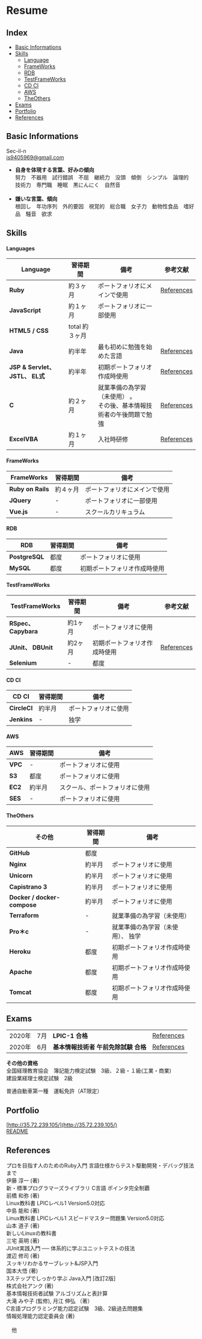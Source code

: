 # Resume
## Index
- [Basic Informations](#basic-informations)
- [Skills](#skills)
  - [Language](#language)
  - [FrameWorks](#frameworks)
  - [RDB](#rdb)
  - [TestFrameWorks](#testframeWorks)
  - [CD CI](#cd-ci)
  - [AWS](#aws)
  - [TheOthers](#theothers)
- [Exams](#exams)
- [Portfolio](#portfolio)
- [References](#references)


## Basic Informations

Sec-il-n<br>
<is9405969@gmail.com>

- **自身を体現する言葉、好みの傾向**<br>
努力　不器用　試行錯誤　不屈　継続力　没頭　傾倒　シンプル　論理的　技術力　専門職　睡眠　黒にんにく　自然音　<br><br>
- **嫌いな言葉、傾向**<br>
根回し　年功序列　外的要因　視覚的　総合職　女子力　動物性食品　嗜好品　騒音　欲求　<br>


## Skills

#### Languages

<table>
  <thead>
    <tr>
      <th>Language</th>
      <th>習得期間</th>
      <th>備考</th>
      <th>参考文献</th>
    </tr>
  </thead>
  
  <tbody>
    <tr>
      <td><strong>Ruby</strong></td>
      <td>約３ヶ月</td>
      <td>ポートフォリオにメインで使用</td>
      <td><a href="https://github.com/Sec-il-n/resume_auther/blob/main/README.md#references">References</a></td>
    </tr>
    <tr>
      <td><strong>JavaScript</strong></td>
      <td>約１ヶ月</td>
      <td>ポートフォリオに一部使用</td>
      <td></td>
    </tr>
    <tr>
      <td><strong>HTML5 / CSS<strong></td>
      <td>total 約３ヶ月</td>
      <td></td>
      <td></td>
    </tr>
    <tr>
      <td><strong>Java<strong></td>
      <td>約半年</td>
      <td>最も初めに勉強を始めた言語</td>
      <td><a href="https://github.com/Sec-il-n/resume_auther/blob/main/README.md#references">References</a></td>
    </tr>
    <tr>
      <td><strong>JSP & Servlet、JSTL、 EL式<strong></td>
      <td>約半年</td>
      <td>初期ポートフォリオ作成時使用</td>
      <td><a href="https://github.com/Sec-il-n/resume_auther/blob/main/README.md#references">References</a></td>
    </tr>
    <tr>
      <td><strong>C<strong></td>
      <td>約２ヶ月</td>
      <td>就業準備の為学習（未使用） 。<br>その後、基本情報技術者の午後問題で勉強</td>
      <td><a href="https://github.com/Sec-il-n/resume_auther/blob/main/README.md#references">References</a></td>
    </tr>
    <tr>
      <td><strong>ExcelVBA<strong></td>
      <td>約１ヶ月</td>
      <td>入社時研修</td>
      <td><a href="https://github.com/Sec-il-n/resume_auther/blob/main/README.md#references">References</a></td>
    </tr>
  </tbody>
</table>
 
        


#### FrameWorks

<table>
  <thead>
    <tr>
      <th>FrameWorks</th>
      <th>習得期間</th>
      <th>備考</th>
    </tr>
  </thead>
  <tbody> 
    <tr>
      <td><strong>Ruby on Rails<strong></td>
      <td>約４ヶ月</td>
      <td>ポートフォリオにメインで使用</td>
    </tr>
    <tr>
      <td><strong>JQuery<strong></td>
      <td>-</td>
      <td>ポートフォリオに一部使用</td>
    </tr>
    <tr>
      <td><strong>Vue.js<strong></td>
      <td>-</td>
      <td>スクールカリキュラム</td>
    </tr>
  </tbody> 
</table>



#### RDB
<table>
  <thead>
    <tr>
      <th>RDB</th>
      <th>習得期間</th>
      <th>備考</th>
    </tr>
  </thead>
  <tbody> 
    <tr>
      <td><strong>PostgreSQL<strong></td>
      <td>都度</td>
      <td>ポートフォリオに使用</td>
    </tr>
    <tr>
      <td><strong>MySQL<strong></td>
      <td>都度</td>
      <td>初期ポートフォリオ作成時使用</td>
    </tr>
  </tbody>
</table>


#### TestFrameWorks
<table>
  <thead>
    <tr>
      <th>TestFrameWorks</th>
      <th>習得期間</th>
      <th>備考</th>
      <th>参考文献</th>
    </tr>
  </thead>
  <tbody> 
    <tr>
      <td><strong>RSpec、Capybara<strong></td>
      <td>約1ヶ月</td>
      <td>ポートフォリオに使用</td>
      <td></td>
    </tr>
    <tr>
      <td><strong>JUnit、 DBUnit<strong></td>
      <td>約2ヶ月</td>
      <td>初期ポートフォリオ作成時使用</td>
      <td><a href="https://github.com/Sec-il-n/resume_auther/blob/main/README.md#references">References</a></td>
    </tr>
    <tr>
      <td><strong>Selenium<strong></td>
      <td>-</td>
      <td>都度</td>
      <td></td>
    </tr>
  </tbody>
</table>


#### CD CI
<table>
  <thead>
    <tr>
      <th>CD CI</th>
      <th>習得期間</th>
      <th>備考</th>
    </tr>
  </thead>
  <tbody> 
    <tr>
      <td><strong>CircleCI<strong></td>
      <td>約半月</td>
      <td>ポートフォリオに使用</td>
    </tr>
    <tr>
      <td><strong>Jenkins<strong></td>
      <td>-</td>
      <td>独学</td>
    </tr>
  </tbody> 
</table>


  #### AWS
<table>
  <thead>
    <tr>
      <th>AWS</th>
      <th>習得期間</th>
      <th>備考</th>
    </tr>
  </thead>
  <tbody> 
    <tr>
      <td><strong>VPC<strong></td>
      <td>-</td>
      <td>ポートフォリオに使用</td>
    </tr>
    <tr>
      <td><strong>S3<strong></td>
      <td>都度</td>
      <td>ポートフォリオに使用</td>
    </tr>
    <tr>
      <td><strong>EC2<strong></td>
      <td>約半月</td>
      <td>スクール、ポートフォリオに使用</td>
    </tr>
    <tr>
      <td><strong>SES<strong></td>
      <td>-</td>
      <td>ポートフォリオに使用</td>
    </tr>
  </tbody> 
</table>



#### TheOthers
<table>
  <thead>
    <tr>
      <th>その他</th>
      <th>習得期間</th>
      <th>備考</th>
    </tr>
  </thead>
  <tbody> 
    <tr>
      <td><strong>GitHub<strong></td>
      <td>都度</td>
      <td></td>
    </tr>
    <tr>
      <td><strong>Nginx<strong></td>
      <td>約半月</td>
      <td>ポートフォリオに使用</td>
    </tr>
    <tr>
      <td><strong>Unicorn<strong></td>
      <td>約半月</td>
      <td>ポートフォリオに使用</td>
    </tr>
    <tr>
      <td><strong>Capistrano 3<strong></td>
      <td>約半月</td>
      <td>ポートフォリオに使用</td>
    </tr>
    <tr>
      <td><strong>Docker / docker-compose<strong></td>
      <td>約半月</td>
      <td>ポートフォリオに使用</td>
    </tr>
    <tr>
      <td><strong>Terraform<strong></td>
      <td>-</td>
      <td>就業準備の為学習（未使用）</td>
    </tr>
    <tr>
      <td><strong>Pro＊c<strong></td>
      <td>-</td>
      <td>就業準備の為学習（未使用）、 独学</td>
    </tr>
    <tr>
      <td><strong>Heroku<strong></td>
      <td>都度</td>
      <td>初期ポートフォリオ作成時使用</td>
    </tr>
    <tr>
      <td><strong>Apache<strong></td>
      <td>都度</td>
      <td>初期ポートフォリオ作成時使用</td>
    </tr>
    <tr>
      <td><strong>Tomcat<strong></td>
      <td>都度</td>
      <td>初期ポートフォリオ作成時使用</td>
    </tr>
  </tbody> 
</table>


## Exams
<table>
  <tr>
    <td>2020年</td>
    <td>7月</td>
    <td><strong>LPIC-1 合格<strong></td>
    <td><a href="https://github.com/Sec-il-n/resume_auther/blob/main/README.md#references">References</a></td>
  </tr>
  <tr>
    <td>2020年</td>
    <td>6月</td>
    <td><strong>基本情報技術者 午前免除試験 合格<strong></td>
    <td><a href="https://github.com/Sec-il-n/resume_auther/blob/main/README.md#references">References</a></td>
  </tr>
</table>

**その他の資格**<br>
 全国経理教育協会　簿記能力検定試験　3級、２級・１級(工業・商業)<br>
 建設業経理士検定試験　2級<br>

 普通自動車第一種　運転免許（AT限定） <br>

## Portfolio
[http://35.72.239.105/](http://35.72.239.105/)<br>
[README](https://github.com/Sec-il-n/sugget_cd_ci/blob/cd_ci/README.md)

## References

プロを目指す人のためのRuby入門 言語仕様からテスト駆動開発・デバッグ技法まで<br>
伊藤 淳一 (著)<br>
新・標準プログラマーズライブラリ C言語 ポインタ完全制覇 <br>
前橋 和弥 (著)<br>
Linux教科書 LPICレベル1 Version5.0対応 <br>
中島 能和 (著)<br>
Linux教科書 LPICレベル1 スピードマスター問題集 Version5.0対応<br>
山本 道子 (著)<br>
新しいLinuxの教科書<br>
三宅 英明 (著)<br>
JUnit実践入門 ── 体系的に学ぶユニットテストの技法<br>
渡辺 修司 (著)<br>
スッキリわかるサーブレット&JSP入門<br>
国本大悟 (著)<br>
3ステップでしっかり学ぶ Java入門 [改訂2版]<br>
株式会社アンク (著)<br>
基本情報技術者試験 アルゴリズムと表計算<br>
大滝 みや子 (監修), 月江 伸弘 （著）<br>
C言語プログラミング能力認定試験　3級、2級過去問題集<br>
情報処理能力認定委員会 (著)<br>
<br>
　他
                                          
